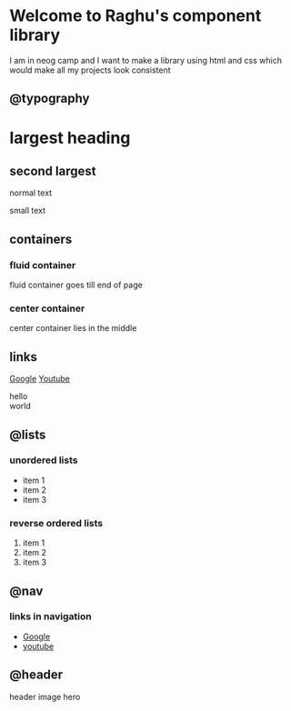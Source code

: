 # Welcome to Raghu's component library

I am in neog camp and I want to make a library using html and css which would make all my projects look consistent

## @typography

# largest heading

## second largest

normal text

small text

## containers

### fluid container

fluid container goes till end of page

### center container

center container lies in the middle

## links

[Google](https://google.com)
[Youtube](https://youtube.com)

hello  
world

## @lists

### unordered lists

- item 1
- item 2
- item 3

### reverse ordered lists

1. item 1
1. item 2
1. item 3

## @nav

### links in navigation

- [Google](https://google.com)
- [youtube](https:youtube.com)

## @header

header
image
hero
